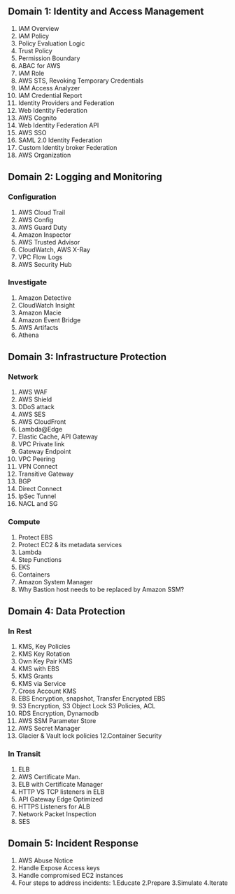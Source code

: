 ## Domain 1: Identity and Access Management 

1. IAM Overview
2. IAM Policy
3. Policy Evaluation Logic
4. Trust Policy
5. Permission Boundary
6. ABAC for AWS
7. IAM Role
8. AWS STS, Revoking Temporary Credentials
9. IAM Access Analyzer 
10. IAM Credential Report
11. Identity Providers and Federation
12. Web Identity Federation
13. AWS Cognito
14. Web Identity Federation API
15. AWS SSO
16. SAML 2.0 Identity Federation
17. Custom Identity broker Federation
18. AWS Organization

## Domain 2: Logging and Monitoring

### Configuration

1. AWS Cloud Trail
2. AWS Config
3. AWS Guard Duty
4. Amazon Inspector
5. AWS Trusted Advisor
6. CloudWatch, AWS X-Ray
7. VPC Flow Logs
8. AWS Security Hub

### Investigate

1. Amazon Detective
2. CloudWatch Insight
3. Amazon Macie
4. Amazon Event Bridge
5. AWS Artifacts
6. Athena

## Domain 3: Infrastructure Protection

### Network
1. AWS WAF
2. AWS Shield
3. DDoS attack
4. AWS SES
5. AWS CloudFront
6. Lambda@Edge
7. Elastic Cache, API Gateway
8. VPC Private link
9. Gateway Endpoint
10. VPC Peering
11. VPN Connect
12. Transitive Gateway 
13. BGP
14. Direct Connect 
15. IpSec Tunnel
16. NACL and SG

### Compute
1. Protect EBS
2. Protect EC2 & its metadata services
3. Lambda
4. Step Functions
5. EKS
6. Containers
7. Amazon System Manager
8. Why Bastion host needs to be replaced by Amazon SSM?

## Domain 4: Data Protection

### In Rest
1. KMS, Key Policies
2. KMS Key Rotation
3. Own Key Pair KMS
3. KMS with EBS
4. KMS Grants 
5. KMS via Service
6. Cross Account KMS
6. EBS Encryption, snapshot, Transfer Encrypted EBS
7. S3 Encryption, 
S3 Object Lock
S3 Policies, ACL
8. RDS Encryption, Dynamodb
9. AWS SSM Parameter Store
10. AWS Secret Manager
11. Glacier & Vault lock policies 
12.Container Security

### In Transit
1. ELB
2. AWS Certificate Man.
3. ELB with Certificate Manager
4. HTTP VS TCP listeners in ELB
5. API Gateway Edge Optimized
6. HTTPS Listeners for ALB
7. Network Packet Inspection
8. SES

## Domain 5: Incident Response
1. AWS Abuse Notice
2. Handle Expose Access keys
3. Handle compromised EC2 instances
4. Four steps to address incidents: 
   1.Educate
   2.Prepare 
   3.Simulate 
   4.Iterate








